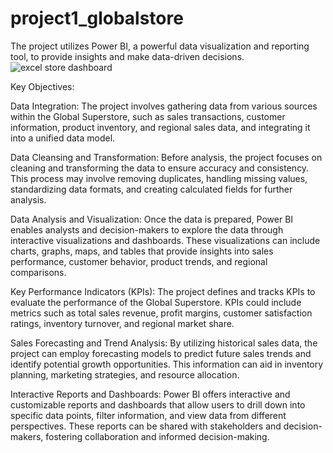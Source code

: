 # project1_globalstore
The project utilizes Power BI, a powerful data visualization and reporting tool, to provide insights and make data-driven decisions.
![excel store dashboard](https://github.com/kiranmundhe/project1_globalstore/assets/133971186/4f318a50-d22d-4962-acda-193524341743)

Key Objectives:

Data Integration: The project involves gathering data from various sources within the Global Superstore, such as sales transactions, customer information, product inventory, and regional sales data, and integrating it into a unified data model.

Data Cleansing and Transformation: Before analysis, the project focuses on cleaning and transforming the data to ensure accuracy and consistency. This process may involve removing duplicates, handling missing values, standardizing data formats, and creating calculated fields for further analysis.

Data Analysis and Visualization: Once the data is prepared, Power BI enables analysts and decision-makers to explore the data through interactive visualizations and dashboards. These visualizations can include charts, graphs, maps, and tables that provide insights into sales performance, customer behavior, product trends, and regional comparisons.

Key Performance Indicators (KPIs): The project defines and tracks KPIs to evaluate the performance of the Global Superstore. KPIs could include metrics such as total sales revenue, profit margins, customer satisfaction ratings, inventory turnover, and regional market share.

Sales Forecasting and Trend Analysis: By utilizing historical sales data, the project can employ forecasting models to predict future sales trends and identify potential growth opportunities. This information can aid in inventory planning, marketing strategies, and resource allocation.

Interactive Reports and Dashboards: Power BI offers interactive and customizable reports and dashboards that allow users to drill down into specific data points, filter information, and view data from different perspectives. These reports can be shared with stakeholders and decision-makers, fostering collaboration and informed decision-making.
